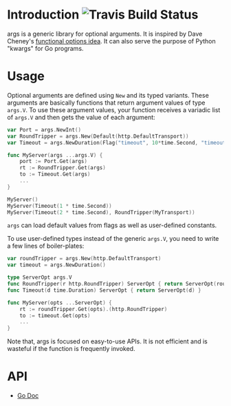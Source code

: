 # Introduction ![Travis Build Status](https://api.travis-ci.org/soheilhy/args.svg?branch=master "Travis Build Status")
args is a generic library for optional arguments. It is
inspired by Dave Cheney's
[functional options idea](http://dave.cheney.net/2014/10/17/functional-options-for-friendly-apis).
It can also serve the purpose of Python "kwargs" for Go programs.

# Usage
Optional arguments are defined using `New` and its typed variants.
These arguments are basically functions that return argument values
of type `args.V`. To use these argument values, your function receives
a variadic list of `args.V` and then gets the value of each argument:

```go
var Port = args.NewInt()
var RoundTripper = args.New(Default(http.DefaultTransport))
var Timeout = args.NewDuration(Flag("timeout", 10*time.Second, "timeout"))

func MyServer(args ...args.V) {
	port := Port.Get(args)
	rt := RoundTripper.Get(args)
	to := Timeout.Get(args)
	...
}

MyServer()
MyServer(Timeout(1 * time.Second))
MyServer(Timeout(2 * time.Second), RoundTripper(MyTransport))
```

`args` can load default values from flags as well as user-defined
constants.

To use user-defined types instead of the generic `args.V`,
you need to write a few lines of boiler-plates:

```go
var roundTripper = args.New(http.DefaultTransport)
var timeout = args.NewDuration()

type ServerOpt args.V
func RoundTripper(r http.RoundTripper) ServerOpt { return ServerOpt(roundTripper(r)) }
func Timeout(d time.Duration) ServerOpt { return ServerOpt(d) }

func MyServer(opts ...ServerOpt) {
	rt := roundTripper.Get(opts).(http.RoundTripper)
	to := timeout.Get(opts)
	...
}
```

Note that, args is focused on easy-to-use APIs. It is not efficient
and is wasteful if the function is frequently invoked.

# API
* [Go Doc](https://godoc.org/github.com/soheilhy/args)
